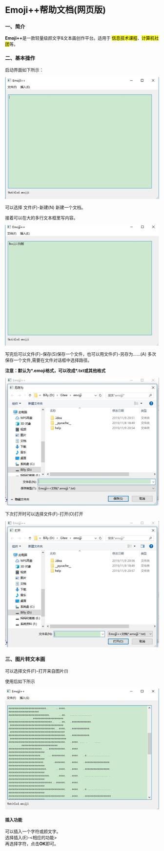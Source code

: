 ﻿<!DOCTYPE html>
<html lang="zh-hans">
<head>
    <meta charset="UTF-8">
    <title>Emojji++帮助文档</title>
</head>
<body>
<h1>Emoji++帮助文档(网页版)</h1>
<h3>
    一、简介
</h3>
<p>
    <b>Emoji++</b>是一款轻量级颜文字&文本画创作平台。适用于
    <mark>信息技术课程</mark>、<mark>计算机社团</mark>等。
</p>
<h3>
    二、基本操作
</h3>
<div>
    <p>启动界面如下所示：</p>
    <img src="1.JPG" alt="无法显示此图片">
    <p>可以选择 文件(F)-新建(N) 新建一个文档。</p>
    <p>接着可以在大的多行文本框里写内容。</p>
    <img src="2.JPG" alt="无法显示此图片">
    <p>写完后可以文件(F)-保存(S)保存一个文件，也可以用文件(F)-另存为……(A)
    多次保存一个文件,需要在文件对话框中选择路径。</p>
    <p><b>注意：默认为*.emoji格式，可以改成*.txt或其他格式</b></p>
    <img src="3.JPG" alt="无法显示此图片">
    <p>下次打开时可以选择文件(F)-打开(O)打开</p>
    <img src="4.JPG" alt="无法显示此图片">

</div>
<h3>
    三、图片转文本画
</h3>
<div>
    <p>可以选择文件(F)-打开来自图片(I)</p>
    <p>使用后如下所示</p>
    <img src="5.JPG" alt="无法显示此图片">
</div>
<h4>
    插入功能
</h4>
<div>
    可以插入一个字符或颜文字。<br />
    选择插入(E)-&lt;相应的功能&gt;<br />
    再选择字符，点击<b>OK</b>即可。
</div>

</body>
</html>
